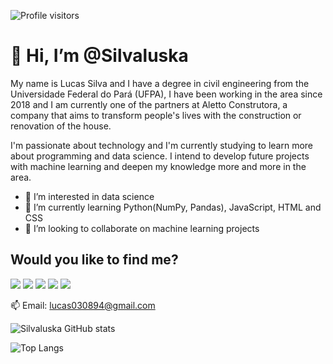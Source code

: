 ![Profile visitors](https://gpvc.arturio.dev./Silvaluska)

# 👋 Hi, I’m @Silvaluska

My name is Lucas Silva and I have a degree in civil engineering from the Universidade Federal do Pará (UFPA), I have been working in the area since 2018 and I am currently one of the partners at Aletto Construtora, a company that aims to transform people's lives with the construction or renovation of the house.

I'm passionate about technology and I'm currently studying to learn more about programming and data science. I intend to develop future projects with machine learning and deepen my knowledge more and more in the area.

- 👀 I’m interested in data science
- 🌱 I’m currently learning Python(NumPy, Pandas), JavaScript, HTML and CSS
- 💞️ I’m looking to collaborate on machine learning projects

## Would you like to find me?
<a href="https://www.linkedin.com/in/lucas-silva-199164189/"><img src="https://img.shields.io/badge/-Linkedin-$230077B5?style=flat&logo=linkedin&logoColor=white&color=blue"></a>
<a href="https://www.instagram.com/silvaluska/"><img src="https://img.shields.io/badge/-Instagram-$230077B5?style=flat&logo=instagram&logoColor=white&color=critical"></a>
<a href="https://github.com/Silvaluska"><img src="https://img.shields.io/badge/-GitHub-$230077B5?style=flat&logo=github&logoColor=white&color=black"></a>
<a href="https://twitter.com/SilvaLuskas"><img src="https://img.shields.io/badge/-Twitter-$230077B5?style=flat&logo=twitter&logoColor=white&color=informational"></a>
<a href="https://lucas030894@gmail.com"><img src="https://img.shields.io/badge/-Gmail-$230077B5?style=flat&logo=gmail&logoColor=white&color=red"></a>


📫 Email: lucas030894@gmail.com

  ![Silvaluska GitHub stats](https://github-readme-stats.vercel.app/api?username=Silvaluska&show_icons=true&theme=radical) 
  
  ![Top Langs](https://github-readme-stats.vercel.app/api/top-langs/?username=Silvaluska&langs_count=8)

<!---
Silvaluska/Silvaluska is a ✨ special ✨ repository because its `README.md` (this file) appears on your GitHub profile.
You can click the Preview link to take a look at your changes.
--->
